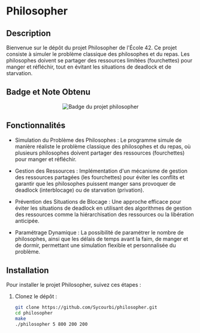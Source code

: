 # Philosopher

## Description

Bienvenue sur le dépôt du projet Philosopher de l'École 42. Ce projet consiste à simuler le problème classique des philosophes et du repas. Les philosophes doivent se partager des ressources limitées (fourchettes) pour manger et réfléchir, tout en évitant les situations de deadlock et de starvation.


## Badge et Note Obtenu

<div align="center">
  <img src="https://github.com/ayogun/42-project-badges/blob/main/badges/philosopherse.png?raw=true" alt="Badge du projet philosopher">
</div>

## Fonctionnalités
  - Simulation du Problème des Philosophes :
Le programme simule de manière réaliste le problème classique des philosophes et du repas, où plusieurs philosophes doivent partager des ressources (fourchettes) pour manger et réfléchir.

  - Gestion des Ressources :
Implémentation d'un mécanisme de gestion des ressources partagées (les fourchettes) pour éviter les conflits et garantir que les philosophes puissent manger sans provoquer de deadlock (interblocage) ou de starvation (privation).

  - Prévention des Situations de Blocage :
Une approche efficace pour éviter les situations de deadlock en utilisant des algorithmes de gestion des ressources comme la hiérarchisation des ressources ou la libération anticipée.

  - Paramétrage Dynamique :
La possibilité de paramétrer le nombre de philosophes, ainsi que les délais de temps avant la faim, de manger et de dormir, permettant une simulation flexible et personnalisée du problème.

## Installation

Pour installer le projet Philosopher, suivez ces étapes :

1. Clonez le dépôt :

   ```bash
   git clone https://github.com/Sycourbi/philosopher.git
   cd philosopher
   make
   ./philosopher 5 800 200 200

